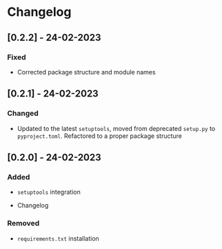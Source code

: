 # Changelog

## [0.2.2] - 24-02-2023

### Fixed

* Corrected package structure and module names
## [0.2.1] - 24-02-2023

### Changed

* Updated to the latest `setuptools`, moved from deprecated `setup.py` to `pyproject.toml`. Refactored to a proper package structure
## [0.2.0] - 24-02-2023

### Added

* `setuptools` integration

* Changelog

### Removed

* `requirements.txt` installation
